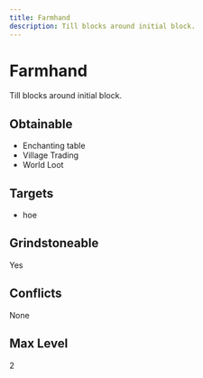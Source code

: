 ```yaml
---
title: Farmhand
description: Till blocks around initial block.
---
```

# Farmhand
Till blocks around initial block.
## Obtainable
- Enchanting table
- Village Trading
- World Loot
## Targets
- hoe
## Grindstoneable
Yes
## Conflicts
None
## Max Level
2
